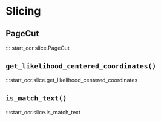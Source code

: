 # Slicing

## PageCut

::: start_ocr.slice.PageCut

## `get_likelihood_centered_coordinates()`

:::start_ocr.slice.get_likelihood_centered_coordinates

## `is_match_text()`

:::start_ocr.slice.is_match_text

